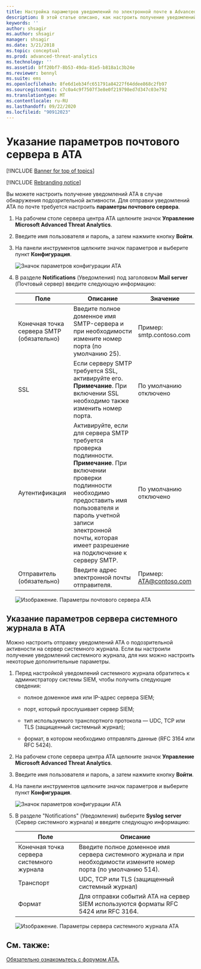 ```yaml
---
title: Настройка параметров уведомлений по электронной почте в Advanced Threat Analytics
description: В этой статье описано, как настроить получение уведомлений ATA о подозрительной активности (по электронной почте или с помощью пересылки событий ATA)
keywords: ''
author: shsagir
ms.author: shsagir
manager: shsagir
ms.date: 3/21/2018
ms.topic: conceptual
ms.prod: advanced-threat-analytics
ms.technology: ''
ms.assetid: bff20bf7-8b53-49da-81e5-b818a1c3b24e
ms.reviewer: bennyl
ms.suite: ems
ms.openlocfilehash: 8fe6d1eb34fc651791a84227f64ddee868c2fb97
ms.sourcegitcommit: c7c0a4c9f7507f3e8e0f219798ed7d347c03e792
ms.translationtype: MT
ms.contentlocale: ru-RU
ms.lasthandoff: 09/22/2020
ms.locfileid: "90912023"
---
```

# <a name="provide-ata-with-your-email-server-settings"></a>Указание параметров почтового сервера в ATA

[!INCLUDE [Banner for top of topics](includes/banner.md)]

[!INCLUDE [Rebranding notice](includes/rebranding.md)]

Вы можете настроить получение уведомлений ATA в случае обнаружения подозрительной активности. Для отправки уведомлений ATA по почте требуется настроить **параметры почтового сервера**.

1. На рабочем столе сервера центра ATA щелкните значок **Управление Microsoft Advanced Threat Analytics**.

1. Введите имя пользователя и пароль, а затем нажмите кнопку **Войти**.

1. На панели инструментов щелкните значок параметров и выберите пункт **Конфигурация**.

    ![Значок параметров конфигурации ATA](media/ATA-config-icon.png)

1. В разделе **Notifications** (Уведомления) под заголовком **Mail server** (Почтовый сервер) введите следующую информацию:


   |              Поле              |                                                                                                 Описание                                                                                                  |               Значение                |
   |---------------------------------|--------------------------------------------------------------------------------------------------------------------------------------------------------------------------------------------------------------|------------------------------------|
   | Конечная точка сервера SMTP (обязательно) |                                                            Введите полное доменное имя SMTP-сервера и при необходимости измените номер порта (по умолчанию 25).                                                            | Пример:<br />smtp.contoso.com |
   |               SSL               |                                              Если серверу SMTP требуется SSL, активируйте его. **Примечание**. При включении SSL необходимо также изменить номер порта.                                               |        По умолчанию отключено         |
   |         Аутентификация          | Активируйте, если для сервера SMTP требуется проверка подлинности. **Примечание**. При включении проверки подлинности необходимо предоставить имя пользователя и пароль учетной записи электронной почты, которая имеет разрешение на подключение к серверу SMTP. |        По умолчанию отключено         |
   |      Отправитель (обязательно)       |                                                                        Введите адрес электронной почты отправителя.                                                                         | Пример:<br />ATA@contoso.com  |

    ![Изображение. Параметры почтового сервера ATA](media/ata-email-server.png)

## <a name="provide-ata-with-your-syslog-server-settings"></a>Указание параметров сервера системного журнала в ATA
Можно настроить отправку уведомлений ATA о подозрительной активности на сервер системного журнала. Если вы настроили получение уведомлений системного журнала, для них можно настроить некоторые дополнительные параметры.

1. Перед настройкой уведомлений системного журнала обратитесь к администратору системы SIEM, чтобы получить следующие сведения:

   - полное доменное имя или IP-адрес сервера SIEM;

   - порт, который прослушивает сервер SIEM;

   - тип используемого транспортного протокола — UDC, TCP или TLS (защищенный системный журнал);

   - формат, в котором необходимо отправлять данные (RFC 3164 или RFC 5424).

1. На рабочем столе сервера центра ATA щелкните значок **Управление Microsoft Advanced Threat Analytics**.

1. Введите имя пользователя и пароль, а затем нажмите кнопку **Войти**.

1. На панели инструментов щелкните значок параметров и выберите пункт **Конфигурация**.

    ![Значок параметров конфигурации ATA](media/ATA-config-icon.png)

1. В разделе "Notifications" (Уведомления) выберите **Syslog server** (Сервер системного журнала) и введите следующую информацию:

   |Поле|Описание|
   |---------|---------------|
   |Конечная точка сервера системного журнала|Введите полное доменное имя сервера системного журнала и при необходимости измените номер порта (по умолчанию 514).|
   |Транспорт|UDC, TCP или TLS (защищенный системный журнал)|
   |Формат|Для отправки событий ATA на сервер SIEM используются форматы RFC 5424 или RFC 3164.|

    ![Изображение. Параметры сервера системного журнала ATA](media/ata-syslog-server-settings.png)



## <a name="see-also"></a>См. также:
[Обязательно ознакомьтесь с форумом ATA.](https://social.technet.microsoft.com/Forums/security/home?forum=mata)
